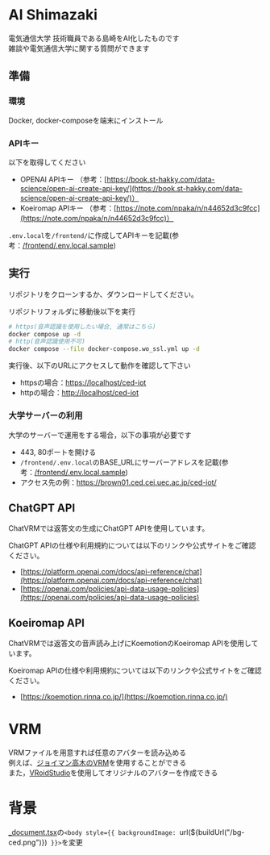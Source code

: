 # AI Shimazaki
電気通信大学 技術職員である島崎をAI化したものです  
雑談や電気通信大学に関する質問ができます

## 準備
### 環境
Docker, docker-composeを端末にインストール
### APIキー
以下を取得してください
- OPENAI APIキー （参考：[https://book.st-hakky.com/data-science/open-ai-create-api-key/](https://book.st-hakky.com/data-science/open-ai-create-api-key/)）
- Koeiromap APIキー （参考：[https://note.com/npaka/n/n44652d3c9fcc](https://note.com/npaka/n/n44652d3c9fcc)）

`.env.local`を`/frontend/`に作成してAPIキーを記載(参考：[/frontend/.env.local.sample](/frontend/.env.local.sample))  

## 実行
リポジトリをクローンするか、ダウンロードしてください。  

リポジトリフォルダに移動後以下を実行

```bash
# https(音声認識を使用したい場合, 通常はこちら)
docker compose up -d
# http(音声認識使用不可)
docker compose --file docker-compose.wo_ssl.yml up -d
```

実行後、以下のURLにアクセスして動作を確認して下さい  
- httpsの場合：[https://localhost/ced-iot](https://localhost/ced-iot)  
- httpの場合：[http://localhost/ced-iot](http://localhost/ced-iot) 

### 大学サーバーの利用
大学のサーバーで運用をする場合，以下の事項が必要です
- 443, 80ポートを開ける
- `/frontend/.env.local`のBASE_URLにサーバーアドレスを記載(参考：[/frontend/.env.local.sample](/frontend/.env.local.sample))  
- アクセス先の例：https://brown01.ced.cei.uec.ac.jp/ced-iot/

## ChatGPT API

ChatVRMでは返答文の生成にChatGPT APIを使用しています。

ChatGPT APIの仕様や利用規約については以下のリンクや公式サイトをご確認ください。

- [https://platform.openai.com/docs/api-reference/chat](https://platform.openai.com/docs/api-reference/chat)
- [https://openai.com/policies/api-data-usage-policies](https://openai.com/policies/api-data-usage-policies)


## Koeiromap API
ChatVRMでは返答文の音声読み上げにKoemotionのKoeiromap APIを使用しています。

Koeiromap APIの仕様や利用規約については以下のリンクや公式サイトをご確認ください。

- [https://koemotion.rinna.co.jp/](https://koemotion.rinna.co.jp/)

# VRM
VRMファイルを用意すれば任意のアバターを読み込める  
例えば、[ジョイマン高木のVRM](https://campaign.showroom-live.com/takagi/)を使用することができる  
また，[VRoidStudio](https://vroid.com/studio)を使用してオリジナルのアバターを作成できる

# 背景
[_document.tsx](src/pages/_document.tsx)の`<body style={{ backgroundImage: `url(${buildUrl("/bg-ced.png")})` }}>`を変更
